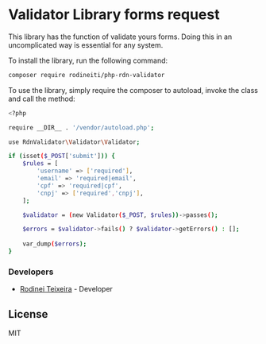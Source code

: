 # Validator Library forms request

This library has the function of validate yours forms. Doing this in an uncomplicated way is essential for any system.

To install the library, run the following command:

```sh
composer require rodineiti/php-rdn-validator
```


To use the library, simply require the composer to autoload, invoke the class and call the method:

```sh
<?php

require __DIR__ . '/vendor/autoload.php';

use RdnValidator\Validator\Validator;

if (isset($_POST['submit'])) {
	$rules = [
		'username' => ['required'],
		'email' => 'required|email',
        'cpf' => 'required|cpf',
        'cnpj' => ['required','cnpj'],
	];

	$validator = (new Validator($_POST, $rules))->passes();

	$errors = $validator->fails() ? $validator->getErrors() : [];
	
	var_dump($errors);
}
```

### Developers
* [Rodinei Teixeira] - Developer

License
----

MIT

[//]:#
[Rodinei Teixeira]: <mailto:rodinei.developer@hotmail.com>
